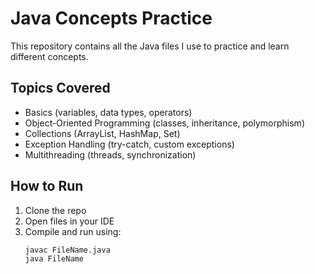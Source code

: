 # Java Concepts Practice

This repository contains all the Java files I use to practice and learn different concepts.

## Topics Covered

- Basics (variables, data types, operators)
- Object-Oriented Programming (classes, inheritance, polymorphism)
- Collections (ArrayList, HashMap, Set)
- Exception Handling (try-catch, custom exceptions)
- Multithreading (threads, synchronization)

## How to Run

1. Clone the repo
2. Open files in your IDE
3. Compile and run using:
   ```bash
   javac FileName.java
   java FileName
